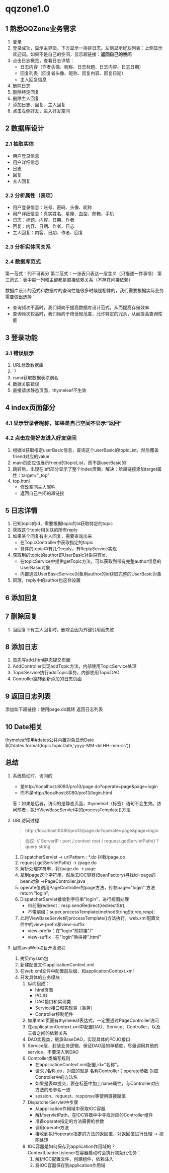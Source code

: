 # qqzone1.0
## 1 熟悉QQZone业务需求
1. 登录
2. 登录成功，显示主界面。下方显示一排排日志。左侧显示好友列表：上侧显示欢迎词。如果不是自己的空间，显示超链接：**返回自己的空间**
3. 点击日志概览，查看日志详情：
   - 日志内容（作者头像、昵称、日志标题、日志内容、日志日期）
   - 回复列表（回复者头像、昵称、回复内容、回复日期）
   - 主人回复信息
4. 删除日志
5. 删除特定回复
6. 删除主人回复
7. 添加日志、回复、主人回复
8. 点击左侧好友，进入好友空间
## 2 数据库设计
### 2.1 抽取实体
- 用户登录信息
- 用户详细信息
- 日志
- 回复
- 主人回复
### 2.2 分析属性（表项）
- 用户登录信息：账号、密码、头像、昵称
- 用户详细信息：真实姓名、星座、血型、邮箱、手机
- 日志：标题、内容、日期、作者
- 回复：内容、日期、作者、日志
- 主人回复：内容、日期、作者、回复

### 2.3 分析实体间关系

### 2.4 数据库范式
第一范式：列不可再分
第二范式：一张表只表达一层含义（只描述一件事情）
第三范式：表中每一列和主键都是直接依赖关系（不存在间接依赖）

数据库设计的范式和数据库的查询性能很多时候是相悖的，我们需要根据实际业务需要做出选择：
- 查询频次不高时，我们倾向于提高数据库设计范式，从而提高存储效率
- 查询频次较高时，我们倾向于降低规范度，允许特定的冗余，从而提高查询性能

## 3 登录功能
### 3.1 错误展示
1. URL修改数据库
2. ？
3. rsmd获取数据表项别名
4. 数据关联错误
5. 直接请求静态页面，thymeleaf不生效

## 4 index页面部分
### 4.1 显示登录者昵称，如果是自己空间不显示“返回”
### 4.2 点击左侧好友进入好友空间
1. 根据id获取指定userBasic信息，查询这个userBasic的topicList，然后覆盖friend对应的value
2. main页面应该展示friend的topicList，而不是userBasic的
3. 跳转后，出现在left部分显示了整个index页面，解决：给超链接添加target属性：target="_top"
4. top.html
   - 修改空间主人昵称
   - 返回自己空间的超链接

## 5 日志详情
1. 已知topic的id，需要根据topic的id获取特定的topic
2. 获取这个topic相关联的所有reply
3. 如果某个回复有主人回复，需要查询出来
   - 在TopicController中获取指定的topic
   - 具体的topic中有几个reply，有ReplyService实现
4. 获取到的topic的author即UserBasic对象只有id，
   - 在topicService中提供getTopic方法，可以获取到带有完整author信息的UserBasic对象
   - 内部通过UserBasicService对象用author的id获取完整的UserBasic对象
5. 同理，reply中的author也这样设置

## 6 添加回复

## 7 删除回复
1. 当回复下有主人回复时，删除会因为外键引用而失败

## 8 添加日志
1. 首先写add.html静态提交页面
2. AddController实现addTopic方法，内部使用TopicService处理
3. TopicService执行addTopic事务，内部使用TopicDAO
4. Controller跳转到新添加的日志页面

## 9 返回日志列表
添加如下超链接：使用page.do跳转
<a th:href="@{/page.do?operate=page&page=frames/main}">返回日志列表</a>
## 10 Date相关
thymeleaf使用#dates公共内置对象显示Date
${#dates.format(topic.topicDate,'yyyy-MM-dd HH-mm-ss')}
## 总结
1. 系统启动时，访问的
   - 是http://localhost:8080/pro13/page.do?operate=page&page=login
   - 而不是http://localhost:8080/pro13/login.html
   
   答：如果是后者，访问的是静态页面，thymeleaf（标签）语句不会生效。访问前者，执行ViewBaseServlet中的processTemplate()方法
2. URL访问过程
   > http://localhost:8080/pro13/page.do?operate=page&page=login
   
   > 协议 :// ServerIP : port / context root / request.getServletPath() ? query string
   1. DispatcherServlet -> urlPattern : *.do 拦截/page.do
   2. request.getServletPath() -> /page.do
   3. 解析处理字符串，将/page.do -> page
   4. 拿到page这个字符串，然后去IOC容器(BeanFactory)寻找id=page的bean对象 ->PageController.java
   5. operate值调用PageController的page方法，传参page="login"
      方法return "login";
   6. DispatcherServlet接收到字符串"login"，进行视图处理
      - 带前缀redirect：resp.sendRedirect(redirectStr);
      - 不带前缀：super.processTemplate(methodStringStr,req,resp);
   7. 此时ViewBaseServlet的processTemplate()方法执行，web.xml配置文件中的view-prefix和view-suffix
      - view-prefix：在"login"前拼接"/"
      - view-suffix：在"login"后拼接".html"

3. 目前javaWeb项目开发流程
   1. 拷贝myssm包
   2. 新建配置文件applicationContext.xml
   3. 在web.xml文件中配置前后缀，和applicationContext.xml
   4. 开发具体的业务模块：
      1. 纵向组成：
         - html页面
         - POJO
         - DAO接口和实现类
         - Service接口和实现类（事务）
         - Controller控制组件
      2. 如果html页面有thymeleaf表达式，一定要通过PageController访问
      3. 在applicationContext.xml中配置DAO、Service、Controller，以及三者之间的依赖关系
      4. DAO实现类，继承BaseDAO，实现具体的POJO接口
      5. Service层，封装业务逻辑，保证DAO层的单精度，尽量调用其他的service，不要深入到DAO
      6. Controller类编写规则
         - 在applicationContext.xml配置,id="名称"。
         - 请求 /名称.do，对应的就是 名称Controller；operate参数 对应Controller中的方法名
         - 如果是表单提交，要在标签中加上name属性，与Controller对应方法的形参名一致
         - session、request、response等使用直接赋值
      7. DispatcherServlet中步骤
         - 从application作用域中获取IOC容器
         - 解析servletPath，在IOC容器中中寻找对应的Controller组件
         - 准备operate指定的方法需要的参数
         - 调用operate方法
         - 接收到执行operate指定的方法的返回值，对返回值进行处理 -> 视图处理
      8. IOC容器是如何保存到application作用域的？
         ContextLoaderListener在容器启动时会执行初始化任务：
         1. 解析IOC配置文件，创建组件，依赖注入
         2. 将IOC容器保存到application作用域
